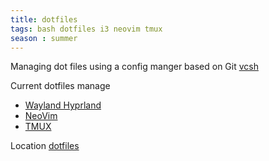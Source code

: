 ```yaml
---
title: dotfiles
tags: bash dotfiles i3 neovim tmux
season : summer
---
```

Managing dot files using a config manger based on Git [vcsh](https://github.com/RichiH/vcsh)

Current dotfiles manage
* [Wayland Hyprland](Wayland%20Hyprland)
* [NeoVim](NeoVIM)
* [TMUX](TMUX)

Location [dotfiles](https://gitlab.com/geoffcorey/dotfiles)
